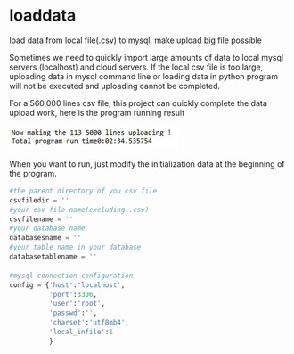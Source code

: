 # loaddata
load data from local file(.csv) to mysql, make upload big file possible


Sometimes we need to quickly import large amounts of data to local mysql servers (localhost) and cloud servers. If the local csv file is too large, uploading
data in mysql command line or loading data in python program will not be executed and uploading cannot be completed.

For a 560,000 lines csv file, this project can quickly complete the data upload work, here is the program running result

![image](https://github.com/PJh126/loaddata/blob/master/images/finishtime.JPG)

When you want to run, just modify the initialization data at the beginning of the program.

```python
#the parent directory of you csv file
csvfiledir = ''
#your csv file name(excluding .csv)
csvfilename = ''
#your database name
databasesname = ''
#your table name in your database
databasetablename = ''

#mysql connection configuration 
config = {'host':'localhost',
          'port':3306,
          'user':'root',
          'passwd':'',
          'charset':'utf8mb4',
          'local_infile':1
          }
```

